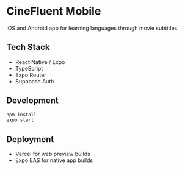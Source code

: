 # CineFluent Mobile

iOS and Android app for learning languages through movie subtitles.

## Tech Stack
- React Native / Expo
- TypeScript
- Expo Router
- Supabase Auth

## Development

```bash
npm install
expo start
```

## Deployment
- Vercel for web preview builds
- Expo EAS for native app builds

